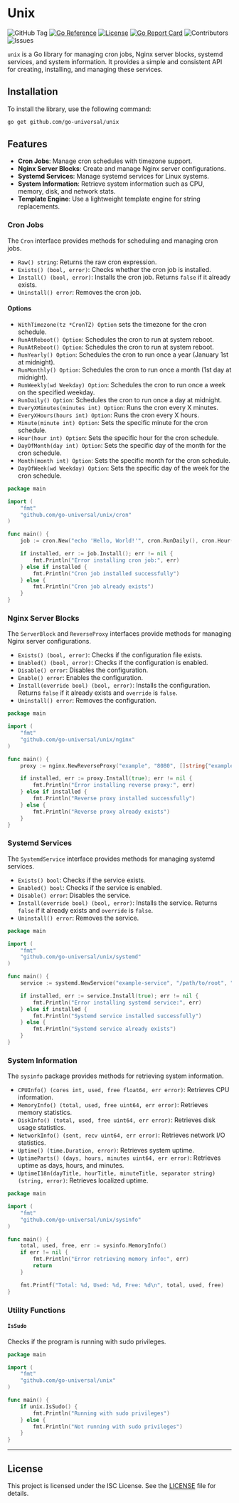 # Unix

![GitHub Tag](https://img.shields.io/github/v/tag/go-universal/unix?sort=semver&label=version)
[![Go Reference](https://pkg.go.dev/badge/github.com/go-universal/unix.svg)](https://pkg.go.dev/github.com/go-universal/unix)
[![License](https://img.shields.io/badge/license-ISC-blue.svg)](https://github.com/go-universal/unix/blob/main/LICENSE)
[![Go Report Card](https://goreportcard.com/badge/github.com/go-universal/unix)](https://goreportcard.com/report/github.com/go-universal/unix)
![Contributors](https://img.shields.io/github/contributors/go-universal/unix)
![Issues](https://img.shields.io/github/issues/go-universal/unix)

`unix` is a Go library for managing cron jobs, Nginx server blocks, systemd services, and system information. It provides a simple and consistent API for creating, installing, and managing these services.

## Installation

To install the library, use the following command:

```sh
go get github.com/go-universal/unix
```

## Features

- **Cron Jobs**: Manage cron schedules with timezone support.
- **Nginx Server Blocks**: Create and manage Nginx server configurations.
- **Systemd Services**: Manage systemd services for Linux systems.
- **System Information**: Retrieve system information such as CPU, memory, disk, and network stats.
- **Template Engine**: Use a lightweight template engine for string replacements.

### Cron Jobs

The `Cron` interface provides methods for scheduling and managing cron jobs.

- `Raw() string`: Returns the raw cron expression.
- `Exists() (bool, error)`: Checks whether the cron job is installed.
- `Install() (bool, error)`: Installs the cron job. Returns `false` if it already exists.
- `Uninstall() error`: Removes the cron job.

#### Options

- `WithTimezone(tz *CronTZ) Option` sets the timezone for the cron schedule.
- `RunAtReboot() Option`: Schedules the cron to run at system reboot.
- `RunAtReboot() Option`: Schedules the cron to run at system reboot.
- `RunYearly() Option`: Schedules the cron to run once a year (January 1st at midnight).
- `RunMonthly() Option`: Schedules the cron to run once a month (1st day at midnight).
- `RunWeekly(wd Weekday) Option`: Schedules the cron to run once a week on the specified weekday.
- `RunDaily() Option`: Schedules the cron to run once a day at midnight.
- `EveryXMinutes(minutes int) Option`: Runs the cron every X minutes.
- `EveryXHours(hours int) Option`: Runs the cron every X hours.
- `Minute(minute int) Option`: Sets the specific minute for the cron schedule.
- `Hour(hour int) Option`: Sets the specific hour for the cron schedule.
- `DayOfMonth(day int) Option`: Sets the specific day of the month for the cron schedule.
- `Month(month int) Option`: Sets the specific month for the cron schedule.
- `DayOfWeek(wd Weekday) Option`: Sets the specific day of the week for the cron schedule.

```go
package main

import (
    "fmt"
    "github.com/go-universal/unix/cron"
)

func main() {
    job := cron.New("echo 'Hello, World!'", cron.RunDaily(), cron.Hour(2), cron.Minute(30))

    if installed, err := job.Install(); err != nil {
        fmt.Println("Error installing cron job:", err)
    } else if installed {
        fmt.Println("Cron job installed successfully")
    } else {
        fmt.Println("Cron job already exists")
    }
}
```

### Nginx Server Blocks

The `ServerBlock` and `ReverseProxy` interfaces provide methods for managing Nginx server configurations.

- `Exists() (bool, error)`: Checks if the configuration file exists.
- `Enabled() (bool, error)`: Checks if the configuration is enabled.
- `Disable() error`: Disables the configuration.
- `Enable() error`: Enables the configuration.
- `Install(override bool) (bool, error)`: Installs the configuration. Returns `false` if it already exists and `override` is `false`.
- `Uninstall() error`: Removes the configuration.

```go
package main

import (
    "fmt"
    "github.com/go-universal/unix/nginx"
)

func main() {
    proxy := nginx.NewReverseProxy("example", "8080", []string{"example.com", "www.example.com"})

    if installed, err := proxy.Install(true); err != nil {
        fmt.Println("Error installing reverse proxy:", err)
    } else if installed {
        fmt.Println("Reverse proxy installed successfully")
    } else {
        fmt.Println("Reverse proxy already exists")
    }
}
```

### Systemd Services

The `SystemdService` interface provides methods for managing systemd services.

- `Exists() bool`: Checks if the service exists.
- `Enabled() bool`: Checks if the service is enabled.
- `Disable() error`: Disables the service.
- `Install(override bool) (bool, error)`: Installs the service. Returns `false` if it already exists and `override` is `false`.
- `Uninstall() error`: Removes the service.

```go
package main

import (
    "fmt"
    "github.com/go-universal/unix/systemd"
)

func main() {
    service := systemd.NewService("example-service", "/path/to/root", "example-command")

    if installed, err := service.Install(true); err != nil {
        fmt.Println("Error installing systemd service:", err)
    } else if installed {
        fmt.Println("Systemd service installed successfully")
    } else {
        fmt.Println("Systemd service already exists")
    }
}
```

### System Information

The `sysinfo` package provides methods for retrieving system information.

- `CPUInfo() (cores int, used, free float64, err error)`: Retrieves CPU information.
- `MemoryInfo() (total, used, free uint64, err error)`: Retrieves memory statistics.
- `DiskInfo() (total, used, free uint64, err error)`: Retrieves disk usage statistics.
- `NetworkInfo() (sent, recv uint64, err error)`: Retrieves network I/O statistics.
- `Uptime() (time.Duration, error)`: Retrieves system uptime.
- `UptimeParts() (days, hours, minutes uint64, err error)`: Retrieves uptime as days, hours, and minutes.
- `UptimeI18n(dayTitle, hourTitle, minuteTitle, separator string) (string, error)`: Retrieves localized uptime.

```go
package main

import (
    "fmt"
    "github.com/go-universal/unix/sysinfo"
)

func main() {
    total, used, free, err := sysinfo.MemoryInfo()
    if err != nil {
        fmt.Println("Error retrieving memory info:", err)
        return
    }

    fmt.Printf("Total: %d, Used: %d, Free: %d\n", total, used, free)
}
```

### Utility Functions

#### `IsSudo`

Checks if the program is running with sudo privileges.

```go
package main

import (
    "fmt"
    "github.com/go-universal/unix"
)

func main() {
    if unix.IsSudo() {
        fmt.Println("Running with sudo privileges")
    } else {
        fmt.Println("Not running with sudo privileges")
    }
}
```

---

## License

This project is licensed under the ISC License. See the [LICENSE](LICENSE) file for details.
